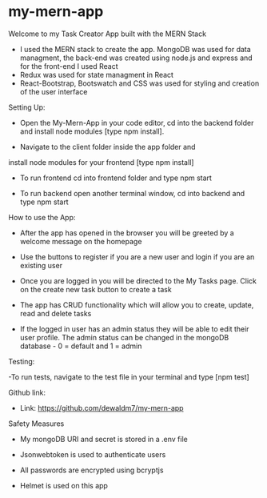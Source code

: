 # my-mern-app

Welcome to my Task Creator App built with the MERN Stack

- I used the MERN stack to create the app. MongoDB was used for data managment, the back-end was created using
  node.js and express and for the front-end I used React
- Redux was used for state managment in React
- React-Bootstrap, Bootswatch and CSS was used for styling and creation of the user interface

Setting Up:

- Open the My-Mern-App in your code editor, cd into the backend folder and install
  node modules [type npm install].

- Navigate to the client folder inside the app folder and

install node modules for your frontend [type npm install]

- To run frontend cd into frontend folder and type npm start

- To run backend open another terminal window, cd into backend and type npm start

How to use the App:

- After the app has opened in the browser you will be greeted by a welcome message on the homepage

- Use the buttons to register if you are a new user and login if you are an existing user

- Once you are logged in you will be directed to the My Tasks page. Click on the create new task button to create a task

- The app has CRUD functionality which will allow you to create, update, read and delete tasks

- If the logged in user has an admin status they will be able to edit their user profile. The admin status can be changed in the mongoDB database - 0 = default and 1 = admin

Testing:

-To run tests, navigate to the test file in your terminal and type [npm test]

Github link:

- Link: https://github.com/dewaldm7/my-mern-app

Safety Measures

- My mongoDB URI and secret is stored in a .env file

- Jsonwebtoken is used to authenticate users

- All passwords are encrypted using bcryptjs

- Helmet is used on this app
